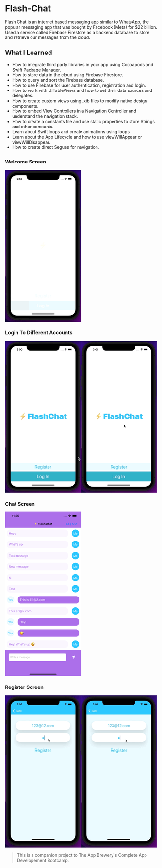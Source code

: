 # Flash-Chat

Flash Chat is an internet based messaging app similar to WhatsApp, the popular messaging app that was bought by Facebook (Meta) for $22 billion. Used a service called Firebase Firestore as a backend database to store and retrieve our messages from the cloud. 

## What I Learned

* How to integrate third party libraries in your app using Cocoapods and Swift Package Manager.
* How to store data in the cloud using Firebase Firestore.
* How to query and sort the Firebase database.
* How to use Firebase for user authentication, registration and login.
* How to work with UITableViews and how to set their data sources and delegates.
* How to create custom views using .xib files to modify native design components.
* How to embed View Controllers in a Navigation Controller and understand the navigation stack.
* How to create a constants file and use static properties to store Strings and other constants.
* Learn about Swift loops and create animations using loops.
* Learn about the App Lifecycle and how to use viewWillAppear or viewWillDisappear.
* How to create direct Segues for navigation.

##
### Welcome Screen
<img src="https://github.com/MutluClkn/My_iOS_Academia/blob/main/19.%20Flash-Chat/Documentation/Welcome.gif " width="250">

### Login To Different Accounts
<img src="https://github.com/MutluClkn/My_iOS_Academia/blob/main/19.%20Flash-Chat/Documentation/Login.gif " width="250"><img src="https://github.com/MutluClkn/My_iOS_Academia/blob/main/19.%20Flash-Chat/Documentation/Login2.gif " width="250">

### Chat Screen
<p float="left">
<img src="https://github.com/MutluClkn/My_iOS_Academia/blob/main/19.%20Flash-Chat/Documentation/Chat.png " width="250">
</p>

### Register Screen
<img src="https://github.com/MutluClkn/My_iOS_Academia/blob/main/19.%20Flash-Chat/Documentation/RegisterErrors.gif " width="250"><img src="https://github.com/MutluClkn/My_iOS_Academia/blob/main/19.%20Flash-Chat/Documentation/Register.gif " width="250">

>This is a companion project to The App Brewery's Complete App Developement Bootcamp.
